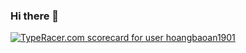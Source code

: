 ### Hi there 👋
<a href="https://data.typeracer.com/pit/profile?user=hoangbaoan1901&ref=badge" target="_top"><img src="https://data.typeracer.com/misc/badge?user=hoangbaoan1901" border="0" alt="TypeRacer.com scorecard for user hoangbaoan1901"/></a>

<!--
**hoangbaoan1901/hoangbaoan1901** is a ✨ _special_ ✨ repository because its `README.md` (this file) appears on your GitHub profile.

Here are some ideas to get you started:

- 🔭 I’m currently working on ...
- 🌱 I’m currently learning ...
- 👯 I’m looking to collaborate on ...
- 🤔 I’m looking for help with ...
- 💬 Ask me about ...
- 📫 How to reach me: ...
- 😄 Pronouns: ...
- ⚡ Fun fact: ...
-->
